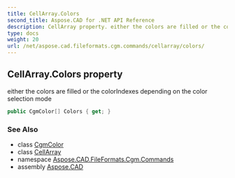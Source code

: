 ```yaml
---
title: CellArray.Colors
second_title: Aspose.CAD for .NET API Reference
description: CellArray property. either the colors are filled or the colorIndexes depending on the color selection mode
type: docs
weight: 20
url: /net/aspose.cad.fileformats.cgm.commands/cellarray/colors/
---
```

## CellArray.Colors property

either the colors are filled or the colorIndexes depending on the color selection mode

```csharp
public CgmColor[] Colors { get; }
```

### See Also

* class [CgmColor](../../../aspose.cad.fileformats.cgm.classes/cgmcolor/)
* class [CellArray](../)
* namespace [Aspose.CAD.FileFormats.Cgm.Commands](../../cellarray/)
* assembly [Aspose.CAD](../../../)



